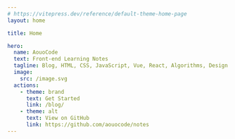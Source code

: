 ```yaml
---
# https://vitepress.dev/reference/default-theme-home-page
layout: home

title: Home

hero:
  name: AouoCode
  text: Front-end Learning Notes
  tagline: Blog, HTML, CSS, JavaScript, Vue, React, Algorithms, Design Patterns...
  image:
    src: /image.svg
  actions:
    - theme: brand
      text: Get Started
      link: /blog/
    - theme: alt
      text: View on GitHub
      link: https://github.com/aouocode/notes
---
```

